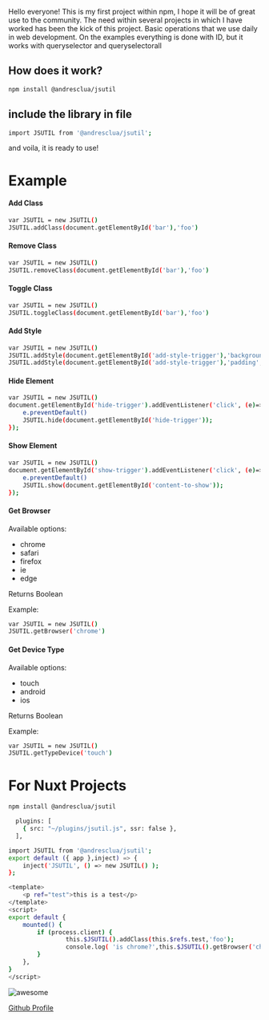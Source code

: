 
Hello everyone! 
This is my first project within npm, I hope it will be of great use to the community.
The need within several projects in which I have worked has been the kick of this project.
Basic operations that we use daily in web development.
On the examples everything is done with ID, but it works with queryselector and queryselectorall

## How does it work?
```sh
npm install @andresclua/jsutil
```

## include the library in file
```sh
import JSUTIL from '@andresclua/jsutil';
```
and voila, it is ready to use!
# Example

#### Add Class
```sh
var JSUTIL = new JSUTIL()
JSUTIL.addClass(document.getElementById('bar'),'foo')
```

#### Remove Class
```sh
var JSUTIL = new JSUTIL()
JSUTIL.removeClass(document.getElementById('bar'),'foo')
```

#### Toggle Class
```sh
var JSUTIL = new JSUTIL()
JSUTIL.toggleClass(document.getElementById('bar'),'foo')
```

####  Add Style
```sh
var JSUTIL = new JSUTIL()
JSUTIL.addStyle(document.getElementById('add-style-trigger'),'background-color','orange');
JSUTIL.addStyle(document.getElementById('add-style-trigger'),'padding','10px');
```

####  Hide Element
```sh
var JSUTIL = new JSUTIL()
document.getElementById('hide-trigger').addEventListener('click', (e)=>{
    e.preventDefault()
    JSUTIL.hide(document.getElementById('hide-trigger'));
});
```

####  Show Element
```sh
var JSUTIL = new JSUTIL()
document.getElementById('show-trigger').addEventListener('click', (e)=>{
    e.preventDefault()
    JSUTIL.show(document.getElementById('content-to-show'));
});
```

####  Get Browser
Available options:
 - chrome
 - safari
 - firefox
 - ie
 - edge

Returns Boolean

Example: 
```sh
var JSUTIL = new JSUTIL()
JSUTIL.getBrowser('chrome')
```


####  Get Device Type

Available options:
 - touch
 - android
 - ios

Returns Boolean

Example: 
```sh
var JSUTIL = new JSUTIL()
JSUTIL.getTypeDevice('touch')
```

#  For Nuxt Projects
```sh
npm install @andresclua/jsutil
```
```sh
  plugins: [
    { src: "~/plugins/jsutil.js", ssr: false },
  ],
```
```sh
import JSUTIL from '@andresclua/jsutil';
export default ({ app },inject) => {
    inject('JSUTIL', () => new JSUTIL() );
};
```
```sh
<template>
    <p ref="test">this is a test</p>
</template>
<script>
export default {
    mounted() {
        if (process.client) {
                this.$JSUTIL().addClass(this.$refs.test,'foo');
                console.log( 'is chrome?',this.$JSUTIL().getBrowser('chrome') );
        }
    },
}
</script>
```
![awesome](https://media.giphy.com/media/LeikbswJKXOMM/giphy.gif)

[Github Profile](https://github.com/andresclua/)